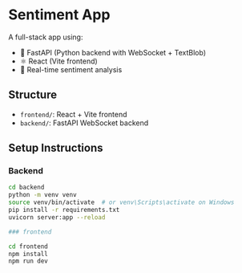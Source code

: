 # Sentiment App

A full-stack app using:

- 🐍 FastAPI (Python backend with WebSocket + TextBlob)
- ⚛️ React (Vite frontend)
- 💬 Real-time sentiment analysis

## Structure

- `frontend/`: React + Vite frontend
- `backend/`: FastAPI WebSocket backend

## Setup Instructions

### Backend

```bash
cd backend
python -m venv venv
source venv/bin/activate  # or venv\Scripts\activate on Windows
pip install -r requirements.txt
uvicorn server:app --reload

### frontend

cd frontend
npm install
npm run dev
